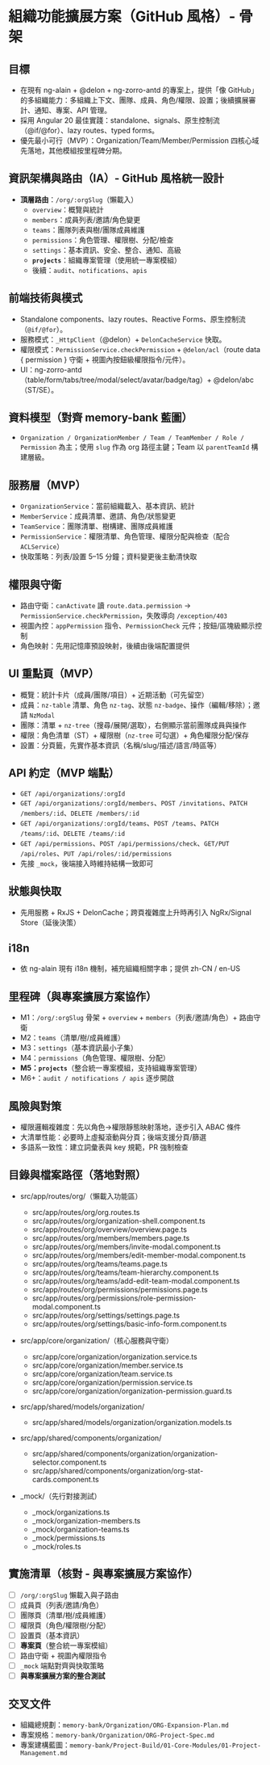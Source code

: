 # 組織功能擴展方案（GitHub 風格）- 骨架

## 目標
- 在現有 ng-alain + @delon + ng-zorro-antd 的專案上，提供「像 GitHub」的多組織能力：多組織上下文、團隊、成員、角色/權限、設置；後續擴展審計、通知、專案、API 管理。
- 採用 Angular 20 最佳實踐：standalone、signals、原生控制流（@if/@for）、lazy routes、typed forms。
- 優先最小可行（MVP）：Organization/Team/Member/Permission 四核心域先落地，其他模組按里程碑分期。

## 資訊架構與路由（IA）- GitHub 風格統一設計
- **頂層路由**：`/org/:orgSlug`（懶載入）
  - `overview`：概覽與統計
  - `members`：成員列表/邀請/角色變更
  - `teams`：團隊列表與樹/團隊成員維護
  - `permissions`：角色管理、權限樹、分配/檢查
  - `settings`：基本資訊、安全、整合、通知、高級
  - **`projects`**：組織專案管理（使用統一專案模組）
  - 後續：`audit`、`notifications`、`apis`

## 前端技術與模式
- Standalone components、lazy routes、Reactive Forms、原生控制流（`@if/@for`）。
- 服務模式：`_HttpClient`（@delon）+ `DelonCacheService` 快取。
- 權限模式：`PermissionService.checkPermission` + `@delon/acl`（route data { permission } 守衛 + 視圖內按鈕級權限指令/元件）。
- UI：ng-zorro-antd（table/form/tabs/tree/modal/select/avatar/badge/tag）+ @delon/abc（ST/SE）。

## 資料模型（對齊 memory-bank 藍圖）
- `Organization / OrganizationMember / Team / TeamMember / Role / Permission` 為主；使用 `slug` 作為 org 路徑主鍵；Team 以 `parentTeamId` 構建層級。

## 服務層（MVP）
- `OrganizationService`：當前組織載入、基本資訊、統計
- `MemberService`：成員清單、邀請、角色/狀態變更
- `TeamService`：團隊清單、樹構建、團隊成員維護
- `PermissionService`：權限清單、角色管理、權限分配與檢查（配合 `ACLService`）
- 快取策略：列表/設置 5–15 分鐘；資料變更後主動清快取

## 權限與守衛
- 路由守衛：`canActivate` 讀 `route.data.permission` → `PermissionService.checkPermission`，失敗導向 `/exception/403`
- 視圖內控：`appPermission` 指令、`PermissionCheck` 元件；按鈕/區塊級顯示控制
- 角色映射：先用記憶庫預設映射，後續由後端配置提供

## UI 重點頁（MVP）
- 概覽：統計卡片（成員/團隊/項目）+ 近期活動（可先留空）
- 成員：`nz-table` 清單、角色 `nz-tag`、狀態 `nz-badge`、操作（編輯/移除）；邀請 `NzModal`
- 團隊：清單 + `nz-tree`（搜尋/展開/選取），右側顯示當前團隊成員與操作
- 權限：角色清單（ST）+ 權限樹（`nz-tree` 可勾選）+ 角色權限分配/保存
- 設置：分頁籤，先實作基本資訊（名稱/slug/描述/語言/時區等）

## API 約定（MVP 端點）
- `GET /api/organizations/:orgId`
- `GET /api/organizations/:orgId/members`、`POST /invitations`、`PATCH /members/:id`、`DELETE /members/:id`
- `GET /api/organizations/:orgId/teams`、`POST /teams`、`PATCH /teams/:id`、`DELETE /teams/:id`
- `GET /api/permissions`、`POST /api/permissions/check`、`GET/PUT /api/roles`、`PUT /api/roles/:id/permissions`
- 先接 `_mock`，後端接入時維持結構一致即可

## 狀態與快取
- 先用服務 + RxJS + DelonCache；跨頁複雜度上升時再引入 NgRx/Signal Store（延後決策）

## i18n
- 依 ng-alain 現有 i18n 機制，補充組織相關字串；提供 zh-CN / en-US

## 里程碑（與專案擴展方案協作）
- M1：`/org/:orgSlug` 骨架 + `overview` + `members`（列表/邀請/角色）+ 路由守衛
- M2：`teams`（清單/樹/成員維護）
- M3：`settings`（基本資訊最小子集）
- M4：`permissions`（角色管理、權限樹、分配）
- **M5：`projects`**（整合統一專案模組，支持組織專案管理）
- M6+：`audit / notifications / apis` 逐步開啟

## 風險與對策
- 權限邏輯複雜度：先以角色→權限靜態映射落地，逐步引入 ABAC 條件
- 大清單性能：必要時上虛擬滾動與分頁；後端支援分頁/篩選
- 多語系一致性：建立詞彙表與 key 規範，PR 強制檢查

## 目錄與檔案路徑（落地對照）

- src/app/routes/org/（懶載入功能區）
  - src/app/routes/org/org.routes.ts
  - src/app/routes/org/organization-shell.component.ts
  - src/app/routes/org/overview/overview.page.ts
  - src/app/routes/org/members/members.page.ts
  - src/app/routes/org/members/invite-modal.component.ts
  - src/app/routes/org/members/edit-member-modal.component.ts
  - src/app/routes/org/teams/teams.page.ts
  - src/app/routes/org/teams/team-hierarchy.component.ts
  - src/app/routes/org/teams/add-edit-team-modal.component.ts
  - src/app/routes/org/permissions/permissions.page.ts
  - src/app/routes/org/permissions/role-permission-modal.component.ts
  - src/app/routes/org/settings/settings.page.ts
  - src/app/routes/org/settings/basic-info-form.component.ts

- src/app/core/organization/（核心服務與守衛）
  - src/app/core/organization/organization.service.ts
  - src/app/core/organization/member.service.ts
  - src/app/core/organization/team.service.ts
  - src/app/core/organization/permission.service.ts
  - src/app/core/organization/organization-permission.guard.ts

- src/app/shared/models/organization/
  - src/app/shared/models/organization/organization.models.ts

- src/app/shared/components/organization/
  - src/app/shared/components/organization/organization-selector.component.ts
  - src/app/shared/components/organization/org-stat-cards.component.ts

- _mock/（先行對接測試）
  - _mock/organizations.ts
  - _mock/organization-members.ts
  - _mock/organization-teams.ts
  - _mock/permissions.ts
  - _mock/roles.ts

## 實施清單（核對 - 與專案擴展方案協作）
- [ ] `/org/:orgSlug` 懶載入與子路由
- [ ] 成員頁（列表/邀請/角色）
- [ ] 團隊頁（清單/樹/成員維護）
- [ ] 權限頁（角色/權限樹/分配）
- [ ] 設置頁（基本資訊）
- [ ] **專案頁**（整合統一專案模組）
- [ ] 路由守衛 + 視圖內權限指令
- [ ] `_mock` 端點對齊與快取策略
- [ ] **與專案擴展方案的整合測試**

## 交叉文件
- 組織總規劃：`memory-bank/Organization/ORG-Expansion-Plan.md`
- 專案規格：`memory-bank/Organization/ORG-Project-Spec.md`
- 專案建構藍圖：`memory-bank/Project-Build/01-Core-Modules/01-Project-Management.md`